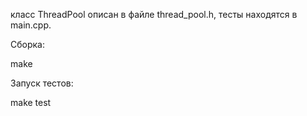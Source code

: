 класс ThreadPool описан в файле thread_pool.h, тесты находятся в main.cpp. 

Сборка:

make

Запуск тестов:

make test

